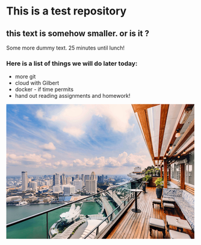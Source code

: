 # This is a test repository

## this text is somehow smaller. or is it ?

Some more dummy text. 25 minutes until lunch!

### Here is a list of things we will do later today:

* more git
* cloud with Gilbert
* docker - if time permits
* hand out reading assignments and homework!

![](lavo2.png)




